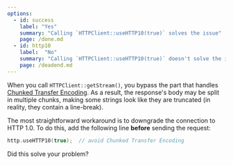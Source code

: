 ```yaml
---
options:
  - id: success
    label: "Yes"
    summary: "Calling `HTTPClient::useHTTP10(true)` solves the issue"
    page: /done.md
  - id: http10
    label:  "No"
    summary: "Calling `HTTPClient::useHTTP10(true)` doesn't solve the issue"
    page: /deadend.md
---
```


When you call `HTTPClient::getStream()`, you bypass the part that handles [Chunked Transfer Encoding](https://en.wikipedia.org/wiki/Chunked_transfer_encoding).
As a result, the response's body may be split in multiple chunks, making some strings look like they are truncated (in reality, they contain a line-break).

The most straightforward workaround is to downgrade the connection to HTTP 1.0.
To do this, add the following line **before** sending the request:

```c++
http.useHTTP10(true);  // avoid Chunked Transfer Encoding
```

Did this solve your problem?
